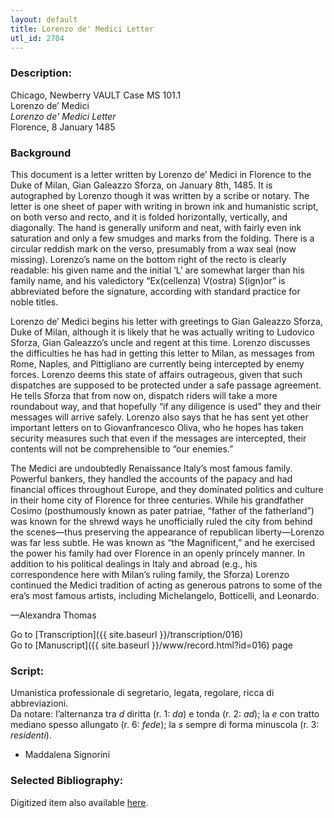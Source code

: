 ```yaml
---
layout: default
title: Lorenzo de' Medici Letter
utl_id: 2704
---
```


###  Description:

Chicago, Newberry VAULT Case MS 101.1<br>
Lorenzo de’ Medici<br>
_Lorenzo de' Medici Letter_<br>
Florence, 8 January 1485

### Background 

This document is a letter written by Lorenzo de’ Medici in Florence to the Duke of Milan, Gian Galeazzo Sforza, on January 8th, 1485. It is autographed by Lorenzo though it was written by a scribe or notary. The letter is one sheet of paper with writing in brown ink and humanistic script, on both verso and recto, and it is folded horizontally, vertically, and diagonally. The hand is generally uniform and neat, with fairly even ink saturation and only a few smudges and marks from the folding. There is a circular reddish mark on the verso, presumably from a wax seal (now missing). Lorenzo’s name on the bottom right of the recto is clearly readable: his given name and the initial ‘L’ are somewhat larger than his family name, and his valedictory “Ex(cellenza) V(ostra) S(ign)or” is abbreviated before the signature, according with standard practice for noble titles.

Lorenzo de’ Medici begins his letter with greetings to Gian Galeazzo Sforza, Duke of Milan, although it is likely that he was actually writing to Ludovico Sforza, Gian Galeazzo’s uncle and regent at this time. Lorenzo discusses the difficulties he has had in getting this letter to Milan, as messages from Rome, Naples, and Pittigliano are currently being intercepted by enemy forces. Lorenzo deems this state of affairs outrageous, given that such dispatches are supposed to be protected under a safe passage agreement. He tells Sforza that from now on, dispatch riders will take a more roundabout way, and that hopefully “if any diligence is used” they and their messages will arrive safely. Lorenzo also says that he has sent yet other important letters on to Giovanfrancesco Oliva, who he hopes has taken security measures such that even if the messages are intercepted, their contents will not be comprehensible to “our enemies.”

The Medici are undoubtedly Renaissance Italy’s most famous family. Powerful bankers, they handled the accounts of the papacy and had financial offices throughout Europe, and they dominated politics and culture in their home city of Florence for three centuries. While his grandfather Cosimo (posthumously known as pater patriae, “father of the fatherland”) was known for the shrewd ways he unofficially ruled the city from behind the scenes—thus preserving the appearance of republican liberty—Lorenzo was far less subtle. He was known as “the Magnificent,” and he exercised the power his family had over Florence in an openly princely manner. In addition to his political dealings in Italy and abroad (e.g., his correspondence here with Milan’s ruling family, the Sforza) Lorenzo continued the Medici tradition of acting as generous patrons to some of the era’s most famous artists, including Michelangelo, Botticelli, and Leonardo.

—Alexandra Thomas

Go to [Transcription]({{ site.baseurl }}/transcription/016)<br>
Go to [Manuscript]({{ site.baseurl }}/www/record.html?id=016) page 

###  Script:

Umanistica professionale di segretario, legata, regolare, ricca di abbreviazioni.<br>
Da notare: l’alternanza tra _d_ diritta (r. 1: _da_) e tonda (r. 2: _ad_); la _e_ con tratto mediano spesso allungato (r. 6: _fede_); la _s_ sempre di forma minuscola (r. 3: _residenti_).<br>
- Maddalena Signorini

###  Selected Bibliography:

Digitized item also available [here](http://collections.carli.illinois.edu/cdm/ref/collection/nby_dig/id/21396).